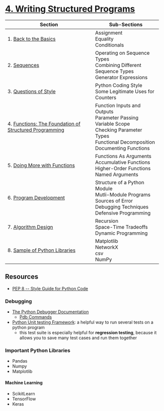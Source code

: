 # [4. Writing Structured Programs](https://www.nltk.org/book/ch04.html) 

| Section                                                      | Sub-Sections                                                 |
| ------------------------------------------------------------ | ------------------------------------------------------------ |
| 1. [Back to the Basics](https://www.nltk.org/book/ch04.html#back-to-the-basics) | Assignment<br />Equality<br />Conditionals                   |
| 2. [Sequences](https://www.nltk.org/book/ch04.html#sequences) | Operating on Sequence Types<br />Combining Different Sequence Types<br />Generator Expressions |
| 3. [Questions of Style](https://www.nltk.org/book/ch04.html#questions-of-style) | Python Coding Style<br />Some Legitimate Uses for Counters   |
| 4. [Functions: The Foundation of Structured Programming](https://www.nltk.org/book/ch04.html#functions-the-foundation-of-structured-programming) | Function Inputs and Outputs<br />Parameter Passing<br />Variable Scope<br />Checking Parameter Types<br />Functional Decomposition<br />Documenting Functions |
| 5. [Doing More with Functions](https://www.nltk.org/book/ch04.html#doing-more-with-functions) | Functions As Arguments<br />Accumulative Functions<br />Higher-Order Functions<br />Named Arguments |
| 6. [Program Development](https://www.nltk.org/book/ch04.html#program-development) | Structure of a Python Module<br />Mutli-Module Programs<br />Sources of Error<br />Debugging Techniques<br />Defensive Programming |
| 7. [Algorithm Design](https://www.nltk.org/book/ch04.html#algorithm-design) | Recursion<br />Space-Time Tradeoffs<br />Dynamic Programming |
| 8. [Sample of Python Libraries](https://www.nltk.org/book/ch04.html#a-sample-of-python-libraries) | Matplotlib<br />NetworkX<br />csv<br />NumPy                 |



## Resources

* [PEP 8 -- Style Guide for Python Code](https://www.python.org/dev/peps/pep-0008/)

### Debugging

* [The Python Debugger Documentation](https://docs.python.org/3/library/pdb.html)
  * [Pdb Commands](https://web.stanford.edu/class/physics91si/2013/handouts/Pdb_Commands.pdf)
* [Python Unit testing Framework](https://docs.python.org/3/library/unittest.html): a helpful way to run several tests on a python program
  * this test suite is especially helpful for **regression testing**, because it allows you to save many test cases and run them together

### Important Python Libraries

* Pandas
* Numpy
* Matplotlib

#### Machine Learning

* ScikitLearn
* TensorFlow
* Keras